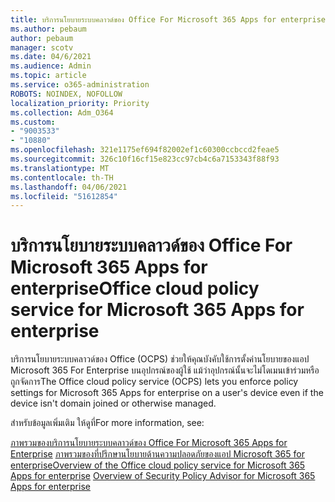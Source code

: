 ```yaml
---
title: บริการนโยบายระบบคลาวด์ของ Office For Microsoft 365 Apps for enterprise
ms.author: pebaum
author: pebaum
manager: scotv
ms.date: 04/6/2021
ms.audience: Admin
ms.topic: article
ms.service: o365-administration
ROBOTS: NOINDEX, NOFOLLOW
localization_priority: Priority
ms.collection: Adm_O364
ms.custom:
- "9003533"
- "10880"
ms.openlocfilehash: 321e1175ef694f82002ef1c60300ccbccd2feae5
ms.sourcegitcommit: 326c10f16cf15e823cc97cb4c6a7153343f88f93
ms.translationtype: MT
ms.contentlocale: th-TH
ms.lasthandoff: 04/06/2021
ms.locfileid: "51612854"
---
```

# <a name="office-cloud-policy-service-for-microsoft-365-apps-for-enterprise"></a><span data-ttu-id="4b173-102">บริการนโยบายระบบคลาวด์ของ Office For Microsoft 365 Apps for enterprise</span><span class="sxs-lookup"><span data-stu-id="4b173-102">Office cloud policy service for Microsoft 365 Apps for enterprise</span></span>

<span data-ttu-id="4b173-103">บริการนโยบายระบบคลาวด์ของ Office (OCPS) ช่วยให้คุณบังคับใช้การตั้งค่านโยบายของแอป Microsoft 365 For Enterprise บนอุปกรณ์ของผู้ใช้ แม้ว่าอุปกรณ์นั้นจะไม่โดเมนเข้าร่วมหรือถูกจัดการ</span><span class="sxs-lookup"><span data-stu-id="4b173-103">The Office cloud policy service (OCPS) lets you enforce policy settings for Microsoft 365 Apps for enterprise  on a user's device even if the device isn't domain joined or otherwise managed.</span></span> 

<span data-ttu-id="4b173-104">สำหรับข้อมูลเพิ่มเติม ให้ดูที่</span><span class="sxs-lookup"><span data-stu-id="4b173-104">For more information, see:</span></span>

<span data-ttu-id="4b173-105">[ภาพรวมของบริการนโยบายระบบคลาวด์ของ Office For Microsoft 365 Apps for Enterprise](https://docs.microsoft.com/deployoffice/overview-office-cloud-policy-service) 
 [ภาพรวมของที่ปรึกษานโยบายด้านความปลอดภัยของแอป Microsoft 365 for enterprise](https://docs.microsoft.com/deployoffice/overview-of-security-policy-advisor)</span><span class="sxs-lookup"><span data-stu-id="4b173-105">[Overview of the Office cloud policy service for Microsoft 365 Apps for enterprise](https://docs.microsoft.com/deployoffice/overview-office-cloud-policy-service)
[Overview of Security Policy Advisor for Microsoft 365 Apps for enterprise](https://docs.microsoft.com/deployoffice/overview-of-security-policy-advisor)</span></span>